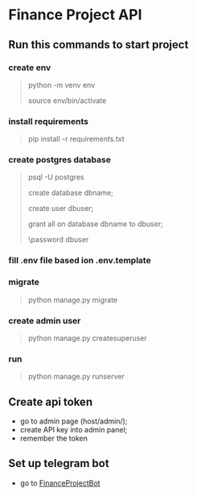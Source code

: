 # Finance Project API
## Run this commands to start project
>
### create env
> python -m venv env
>
> source env/bin/activate
### install requirements
> pip install -r requirements.txt
### create postgres database
> psql -U postgres
>
> create database dbname;
>
> create user dbuser;
>
> grant all on database dbname to dbuser;
>
> \password dbuser
### fill .env file based ion .env.template
### migrate 
> python manage.py migrate
### create admin user
> python manage.py createsuperuser
### run 
> python manage.py runserver 
## Create api token 
- go to admin page (host/admin/);
- create API key into admin panel;
- remember the token
## Set up telegram bot
- go to [FinanceProjectBot](https://github.com/zhenerBY/FinanceProjectBot)